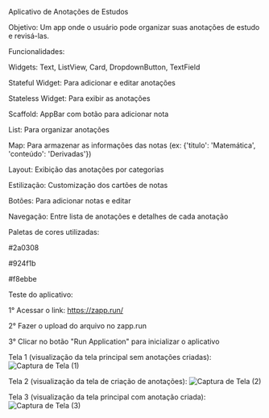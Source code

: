 Aplicativo de Anotações de Estudos

Objetivo: Um app onde o usuário pode organizar suas anotações de estudo e revisá-las.

Funcionalidades:

Widgets: Text, ListView, Card, DropdownButton, TextField

Stateful Widget: Para adicionar e editar anotações

Stateless Widget: Para exibir as anotações

Scaffold: AppBar com botão para adicionar nota

List: Para organizar anotações

Map: Para armazenar as informações das notas (ex: {'titulo': 'Matemática', 'conteúdo': 'Derivadas'})

Layout: Exibição das anotações por categorias

Estilização: Customização dos cartões de notas

Botões: Para adicionar notas e editar

Navegação: Entre lista de anotações e detalhes de cada anotação

Paletas de cores utilizadas:

#2a0308

#924f1b

#f8ebbe

Teste do aplicativo:

1° Acessar o link: https://zapp.run/

2° Fazer o upload do arquivo no zapp.run

3° Clicar no botão "Run Application" para inicializar o aplicativo


Tela 1 (visualização da tela principal sem anotações criadas):
![Captura de Tela (1)](https://github.com/user-attachments/assets/0faa3115-0817-41bc-b00f-79b089d82919)

Tela 2 (visualização da tela de criação de anotações):
![Captura de Tela (2)](https://github.com/user-attachments/assets/7a3ed33e-d841-4afd-93ff-30215753115b)

Tela 3 (visualização da tela principal com anotação criada):
![Captura de Tela (3)](https://github.com/user-attachments/assets/e37c15c8-34de-4f8c-8571-044b227f5db5)



